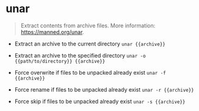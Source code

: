 # unar
> Extract contents from archive files.
> More information: <https://manned.org/unar>.

- Extract an archive to the current directory
`unar {{archive}}`

- Extract an archive to the specified directory
`unar -o {{path/to/directory}} {{archive}}`

- Force overwrite if files to be unpacked already exist
`unar -f {{archive}}`

- Force rename if files to be unpacked already exist
`unar -r {{archive}}`

- Force skip if files to be unpacked already exist
`unar -s {{archive}}`
